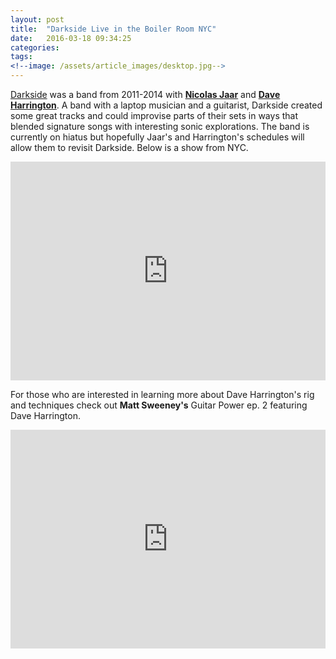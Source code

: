 ```yaml
---
layout: post
title:  "Darkside Live in the Boiler Room NYC"
date:   2016-03-18 09:34:25
categories: 
tags: 
<!--image: /assets/article_images/desktop.jpg-->
---
```


[Darkside](https://en.wikipedia.org/wiki/Darkside_(band)) was a band from 2011-2014 with **[Nicolas Jaar](http://www.nicolasjaar.net/)** and **[Dave Harrington](http://harringtone.com/)**. A band with a laptop musician and a guitarist, Darkside created some great tracks and could improvise parts of their sets in ways that blended signature songs with interesting sonic explorations. The band is currently on hiatus but hopefully Jaar's and Harrington's schedules will allow them to revisit Darkside. Below is a show from NYC. 

<iframe width="100%" height="350" src="https://www.youtube.com/embed/g3AMQCf4lj4" frameborder="0" allowfullscreen></iframe>


For those who are interested in learning more about Dave Harrington's rig and techniques check out **Matt Sweeney's** Guitar Power ep. 2 featuring Dave Harrington. 


<iframe width="100%" height="350" src="https://www.youtube.com/embed/zRazKlAitfE" frameborder="0" allowfullscreen></iframe>



